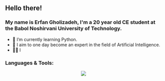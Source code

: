 ## Hello there!

<h3>My name is Erfan Gholizadeh, I'm a 20 year old CE student at the Babol Noshirvani University of Technology.</h3>

- 🌱 I’m currently learning Python.
- 🚀 I aim to one day become an expert in the field of Artificial Intelligence.
- 👨‍🎓 I

<h3>Languages & Tools:</h3>  
<p align="center">
  <a href="https://skillicons.dev">
    <img src="https://skillicons.dev/icons?i=cpp,postgresql,js,html,css,vscode&theme=dark" />
  </a>
</p>
 
